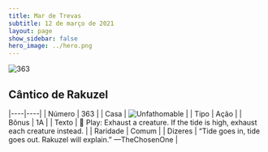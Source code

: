 ```yaml
---
title: Mar de Trevas
subtitle: 12 de março de 2021
layout: page
show_sidebar: false
hero_image: ../hero.png
---
```


![363](https://cdn.keyforgegame.com/media/card_front/pt/496_363_HH7G9976MVM6_pt.png)

## Cântico de Rakuzel

|----|----|
| Número | 363 |
| Casa | ![Unfathomable](https://archonarcana.com/images/thumb/1/10/Unfathomable.png/22px-Unfathomable.png "Abissais") |
| Tipo | Ação |
| Bônus | 1A |
| Texto |  Play: Exhaust a creature. If the tide is high, exhaust each creature instead. |
| Raridade | Comum |
| Dizeres | “Tide goes in, tide goes out. Rakuzel will explain.” <softreturn>—The<nonbreak>Chosen<nonbreak>One |

